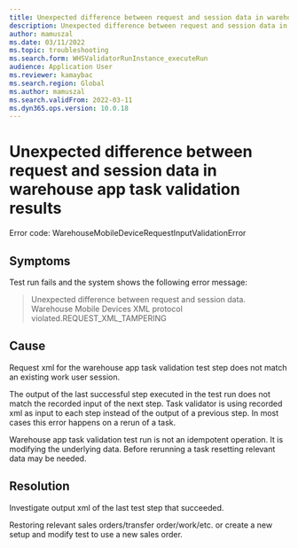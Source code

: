 ```yaml
---
title: Unexpected difference between request and session data in warehouse app task validation results
description: Unexpected difference between request and session data in warehouse app task validation results
author: mamuszal
ms.date: 03/11/2022
ms.topic: troubleshooting
ms.search.form: WHSValidatorRunInstance_executeRun
audience: Application User
ms.reviewer: kamaybac
ms.search.region: Global
ms.author: mamuszal
ms.search.validFrom: 2022-03-11
ms.dyn365.ops.version: 10.0.18
---
```


# Unexpected difference between request and session data in warehouse app task validation results

Error code: WarehouseMobileDeviceRequestInputValidationError

## Symptoms

Test run fails and the system shows the following error message:
> Unexpected difference between request and session data. Warehouse Mobile Devices XML protocol violated.REQUEST_XML_TAMPERING

## Cause

Request xml for the warehouse app task validation test step does not match an existing work user session.

The output of the last successful step executed in the test run does not match the recorded input of the next step. Task validator is using recorded xml as input to each step instead of the output of a previous step.
In most cases this error happens on a rerun of a task.

Warehouse app task validation test run is not an idempotent operation. It is modifying the underlying data. Before rerunning a task resetting relevant data may be needed.
 
## Resolution

Investigate output xml of the last test step that succeeded.

Restoring relevant sales orders/transfer order/work/etc. or create a new setup and modify test to use a new sales order.



